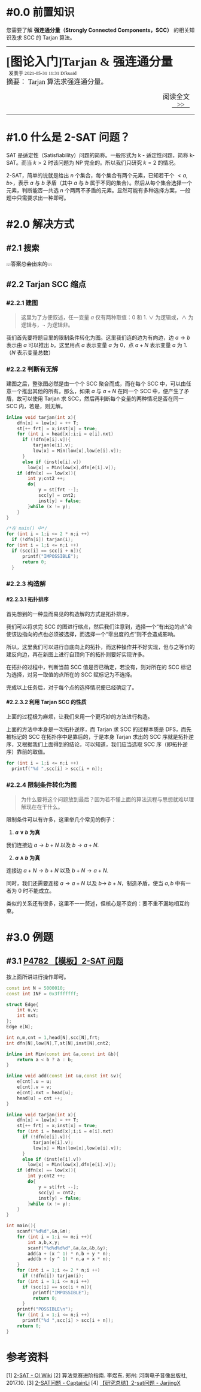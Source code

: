 # #0.0 前置知识

您需要了解 **强连通分量（Strongly Connected Components，SCC）** 的相关知识及求 SCC 的 $\text{Tarjan}$ 算法。

-----

<div style="width=10px;line_height: 1px;">
<a href=https://www.cnblogs.com/Dfkuaid-210/p/scc_tarjan.html style="text-decoration:none;">
      <font face="黑体" size=6>
            <b>[图论入门]Tarjan & 强连通分量</b>
      </font>
      <font face="黑体" size=2>
            <br>&nbsp;&nbsp;发表于 2021-05-31 11:31&nbsp;Dfkuaid<br>
      </font>
      <font face="黑体" size=6>   </font>
      <font face="FangSong" size=4>
            摘要：&nbsp;Tarjan 算法求强连通分量。&nbsp;<br>
      </font>
    <p align="right">
      <font face="黑体" size=4>
          阅读全文&nbsp;&nbsp;&nbsp;<br>
          <u>&nbsp;&nbsp;&nbsp;>>&nbsp;&nbsp;&nbsp;</u>&nbsp;&nbsp;&nbsp;<br>
      </font>
    </p>
</a>
</div>

-----

# #1.0 什么是 2-SAT 问题？

SAT 是适定性（Satisfiability）问题的简称。一般形式为 k - 适定性问题，简称 k-SAT。而当 $k>2$ 时该问题为 NP 完全的。所以我们只研究 $k=2$ 的情况。

2-SAT，简单的说就是给出 $n$ 个集合，每个集合有两个元素，已知若干个 $<a,b>$，表示 $a$ 与 $b$ 矛盾（其中 $a$ 与 $b$ 属于不同的集合）。然后从每个集合选择一个元素，判断能否一共选 $n$ 个两两不矛盾的元素。显然可能有多种选择方案，一般题中只需要求出一种即可。

# #2.0 解决方式

## #2.1 搜索

~~...答案总会出来的...~~

## #2.2 Tarjan SCC 缩点

### #2.2.1 建图

> 这里为了方便叙述，任一变量 $a$ 仅有两种取值：$0$ 和 $1.$
> $\lor$ 为逻辑或，$\land$ 为逻辑与，$\lnot$ 为逻辑非。

我们首先要将题目里的限制条件转化为图。这里我们连的边为有向边，边 $a\to b$ 表示由 $a$ 可以推出 $b$。这里用点 $a$ 表示变量 $a$ 为 $0$，点 $a+N$ 表示变量 $a$ 为 $1.$（$N$ 表示变量总数）

### #2.2.2 判断有无解

建图之后，整张图必然是由一个个 SCC 聚合而成，而在每个 SCC 中，可以由任意一个推出其他的所有。那么，如果 $a$ 与 $a+N$ 在同一个 SCC 中，便产生了矛盾，故可以使用 $\text{Tarjan}$ 求 SCC，然后再判断每个变量的两种情况是否在同一 SCC 内，若是，则无解。

``` cpp
inline void tarjan(int x){
    dfn[x] = low[x] = ++ T;
    st[++ frt] = x;inst[x] = true;
    for (int i = head[x];i;i = e[i].nxt)
      if (!dfn[e[i].v]){
          tarjan(e[i].v);
          low[x] = Min(low[x],low[e[i].v]);
      }
      else if (inst[e[i].v])
        low[x] = Min(low[x],dfn[e[i].v]);
    if (dfn[x] == low[x]){
        int y;cnt2 ++;
        do{
            y = st[frt --];
            scc[y] = cnt2;
            inst[y] = false;
        }while (x != y);
    }
}

/*在 main() 中*/
for (int i = 1;i <= 2 * n;i ++)
  if (!dfn[i]) tarjan(i);
for (int i = 1;i <= n;i ++)
  if (scc[i] == scc[i + n]){
      printf("IMPOSSIBLE");
      return 0;
  }
```

### #2.2.3 构造解

#### #2.2.3.1 拓扑排序

首先想到的一种显而易见的构造解的方式是拓扑排序。

我们可以将求完 SCC 的图进行缩点，然后我们注意到，选择一个“有出边的点”会使该边指向的点也必须被选择，而选择一个“零出度的点”则不会造成影响。

所以，这里我们可以进行自底向上的拓扑，而这种操作并不好实现，但与之等价的建反向边，再在新图上进行自顶向下的拓扑则要好实现许多。

在拓扑的过程中，判断当前 SCC 值是否已确定，若没有，则对所在的 SCC 标记为选择，对另一取值的点所在的 SCC 赋标记为不选择。

完成以上任务后，对于每个点的选择情况便已经确定了。

#### #2.2.3.2 利用 Tarjan SCC 的性质

上面的过程极为麻烦，让我们来用一个更巧妙的方法进行构造。

上面的方法中本身是一次拓扑逆序，而 Tarjan 求 SCC 的过程本质是 DFS，而先被标记的 SCC 在拓扑序中是靠后的，于是本身 Tarjan 求出的 SCC 序就是拓扑逆序，又根据我们上面得到的结论，可以知道，我们应当选取 SCC 序（即拓扑逆序）靠前的取值。

``` cpp
for (int i = 1;i <= n;i ++)
  printf("%d ",scc[i] > scc[i + n]);
```

### #2.2.4 限制条件转化为图

> 为什么要将这个问题放到最后？因为若不懂上面的算法流程与思想就难以理解现在在干什么。

限制条件可以有许多，这里举几个常见的例子：

1. **$a \lor b$ 为真**

我们连接边 $a\to b+N$ 以及 $b\to a+N.$

2. **$a \land b$ 为真**

连接边 $a+N\to b+N$ 以及 $b+N\to a+N.$

同时，我们还需要连接 $a\to a+N$ 以及 $b\to\ b+N$，制造矛盾，使当 $a,b$ 中有一者为 $0$ 时不能成立。

类似的关系还有很多，这里不一一赘述，但核心是不变的：要不重不漏地相互约束。

# #3.0 例题

## #3.1 [P4782 【模板】2-SAT 问题](https://www.luogu.com.cn/problem/P4782)

按上面所讲进行操作即可。

``` cpp
const int N = 5000010;
const int INF = 0x3fffffff;

struct Edge{
    int u,v;
    int nxt;
};
Edge e[N];

int n,m,cnt = 1,head[N],scc[N],frt;
int dfn[N],low[N],T,st[N],inst[N],cnt2;

inline int Min(const int &a,const int &b){
    return a < b ? a : b;
}

inline void add(const int &u,const int &v){
    e[cnt].u = u;
    e[cnt].v = v;
    e[cnt].nxt = head[u];
    head[u] = cnt ++;
}

inline void tarjan(int x){
    dfn[x] = low[x] = ++ T;
    st[++ frt] = x;inst[x] = true;
    for (int i = head[x];i;i = e[i].nxt)
      if (!dfn[e[i].v]){
          tarjan(e[i].v);
          low[x] = Min(low[x],low[e[i].v]);
      }
      else if (inst[e[i].v])
        low[x] = Min(low[x],dfn[e[i].v]);
    if (dfn[x] == low[x]){
        int y;cnt2 ++;
        do{
            y = st[frt --];
            scc[y] = cnt2;
            inst[y] = false;
        }while (x != y);
    }
}

int main(){
    scanf("%d%d",&n,&m);
    for (int i = 1;i <= m;i ++){
        int a,b,x,y;
        scanf("%d%d%d%d",&a,&x,&b,&y);
        add(a + (x ^ 1) * n,b + y * n);
        add(b + (y ^ 1) * n,a + x * n);
    }
    for (int i = 1;i <= 2 * n;i ++)
      if (!dfn[i]) tarjan(i);
    for (int i = 1;i <= n;i ++)
      if (scc[i] == scc[i + n]){
          printf("IMPOSSIBLE");
          return 0;
      }
    printf("POSSIBLE\n");
    for (int i = 1;i <= n;i ++)
      printf("%d ",scc[i] > scc[i + n]);
    return 0;
}

```

<div id='refer-auth'></div>

# 参考资料

[1] [2-SAT - OI Wiki](https://oi-wiki.org/graph/2-sat/)
[2] 算法竞赛进阶指南. 李煜东. 郑州: 河南电子音像出版社, 2017.10.
[3] [2-SAT问题 - CaptainLi](https://www.cnblogs.com/captain1/p/9760503.html)
[4] [【研究总结】2-sat问题 - JarjingX](https://blog.csdn.net/JarjingX/article/details/8521690)